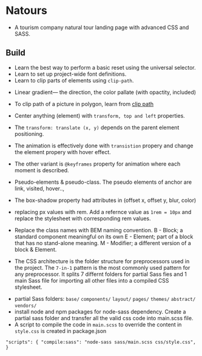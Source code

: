 # Natours

- A tourism company natural tour landing page with advanced CSS and SASS.

## Build

- Learn the best way to perform a basic reset using the universal selector.
- Learn to set up project-wide font definitions.
- Learn to clip parts of elements using `clip-path`.

* Linear gradient— the direction, the color pallate (with opactity, included)

- To clip path of a picture in polygon, learn from [clip path](https://bennettfeely.com/clippy/)
- Center anything (element) with `transform, top and left` properties.
- The `transform: translate (x, y)` depends on the parent element positioning.
- The animation is effectively done with `transistion` propery and change the element propery with hover effect.
- The other variant is `@keyframes` property for animation where each moment is described.

- Pseudo-elements & pseudo-class.
  The pseudo elements of anchor are link, visited, hover..,
- The box-shadow property had attributes in (offset x, offset y, blur, color)

- replacing px values with rem. Add a refernce value as `1rem = 10px` and replace the stylesheet with corresponding rem values.
- Replace the class names with BEM naming convention.
  B - Block; a standard component meaningful on its own
  E - Element; part of a block that has no stand-alone meaning.
  M - Modifier; a different version of a block & Element.

* The CSS architecture is the folder structure for preprocessors used in the project. The `7-in-1` pattern is the most commonly used pattern for any preprocessor. It splits 7 differnt folders for partial Sass fies and 1 main Sass file for importing all other files into a compiled CSS stylesheet.

- partial Sass folders: `base/` `components/` `layout/` `pages/` `themes/` `abstract/` `vendors/`
- install node and npm packages for node-sass dependency. Create a partial sass folder and transfer all the valid css code into main.scss file.
- A script to compile the code in `main.scss` to override the content in `style.css` is created in package.json

`"scripts": { "compile:sass": "node-sass sass/main.scss css/style.css", }`

